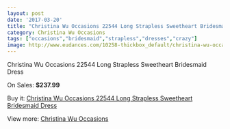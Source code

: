 ```yaml
---
layout: post
date: '2017-03-20'
title: "Christina Wu Occasions 22544 Long Strapless Sweetheart Bridesmaid Dress"
category: Christina Wu Occasions
tags: ["occasions","bridesmaid","strapless","dresses","crazy"]
image: http://www.eudances.com/10258-thickbox_default/christina-wu-occasions-22544-long-strapless-sweetheart-bridesmaid-dress.jpg
---
```

Christina Wu Occasions 22544 Long Strapless Sweetheart Bridesmaid Dress

On Sales: **$237.99**
<a href="https://www.eudances.com/en/christina-wu-occasions/3352-christina-wu-occasions-22544-long-strapless-sweetheart-bridesmaid-dress.html"><amp-img layout="responsive" width="600" height="600" src="//www.eudances.com/10258-thickbox_default/christina-wu-occasions-22544-long-strapless-sweetheart-bridesmaid-dress.jpg" alt="Christina Wu Occasions 22544 Long Strapless Sweetheart Bridesmaid Dress 0" /></a>
<a href="https://www.eudances.com/en/christina-wu-occasions/3352-christina-wu-occasions-22544-long-strapless-sweetheart-bridesmaid-dress.html"><amp-img layout="responsive" width="600" height="600" src="//www.eudances.com/10261-thickbox_default/christina-wu-occasions-22544-long-strapless-sweetheart-bridesmaid-dress.jpg" alt="Christina Wu Occasions 22544 Long Strapless Sweetheart Bridesmaid Dress 1" /></a>
<a href="https://www.eudances.com/en/christina-wu-occasions/3352-christina-wu-occasions-22544-long-strapless-sweetheart-bridesmaid-dress.html"><amp-img layout="responsive" width="600" height="600" src="//www.eudances.com/10260-thickbox_default/christina-wu-occasions-22544-long-strapless-sweetheart-bridesmaid-dress.jpg" alt="Christina Wu Occasions 22544 Long Strapless Sweetheart Bridesmaid Dress 2" /></a>
<a href="https://www.eudances.com/en/christina-wu-occasions/3352-christina-wu-occasions-22544-long-strapless-sweetheart-bridesmaid-dress.html"><amp-img layout="responsive" width="600" height="600" src="//www.eudances.com/10259-thickbox_default/christina-wu-occasions-22544-long-strapless-sweetheart-bridesmaid-dress.jpg" alt="Christina Wu Occasions 22544 Long Strapless Sweetheart Bridesmaid Dress 3" /></a>

Buy it: [Christina Wu Occasions 22544 Long Strapless Sweetheart Bridesmaid Dress](https://www.eudances.com/en/christina-wu-occasions/3352-christina-wu-occasions-22544-long-strapless-sweetheart-bridesmaid-dress.html "Christina Wu Occasions 22544 Long Strapless Sweetheart Bridesmaid Dress")

View more: [Christina Wu Occasions](https://www.eudances.com/en/59-christina-wu-occasions "Christina Wu Occasions")